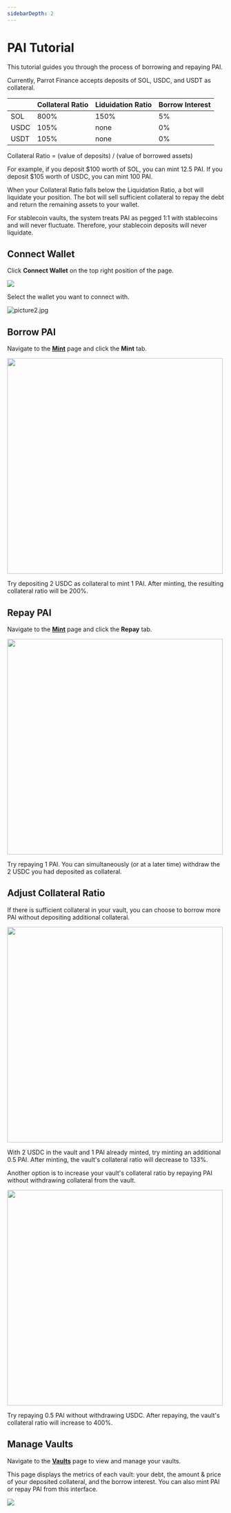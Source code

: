 ```yaml
---
sidebarDepth: 2
---
```


# PAI Tutorial

This tutorial guides you through the process of borrowing and repaying PAI.

Currently, Parrot Finance accepts deposits of SOL, USDC, and USDT as collateral.

|              | Collateral Ratio | Liduidation Ratio | Borrow Interest |
| ------------- | ------------- |--------------|--------------|
| SOL  | 800%  | 150%  | 5%  |
| USDC  | 105%  | none | 0%  |
| USDT  | 105%  | none | 0%  |

Collateral Ratio = (value of deposits) / (value of borrowed assets)

For example, if you deposit $100 worth of SOL, you can mint 12.5 PAI. If you deposit $105 worth of USDC, you can mint 100 PAI.

When your Collateral Ratio falls below the Liquidation Ratio, a bot will liquidate your position. The bot will sell sufficient collateral to repay the debt and return the remaining assets to your wallet.

For stablecoin vaults, the system treats PAI as pegged 1:1 with stablecoins and will never fluctuate. Therefore, your stablecoin deposits will never liquidate.

## Connect Wallet

Click **Connect Wallet** on the top right position of the page.

![](./tutorial/connect-navbar.png)

Select the wallet you want to connect with.

![picture2.jpg](./tutorial/wallet-select-list.jpg)

## Borrow PAI

Navigate to the **[Mint](https://partyparrot.finance/mint)** page and click the **Mint** tab.

<img src="./tutorial/mint-pai.png" width="500">

Try depositing 2 USDC as collateral to mint 1 PAI. After minting, the resulting collateral ratio will be 200%.

## Repay PAI

Navigate to the **[Mint](https://partyparrot.finance/mint)** page and click the **Repay** tab.

<img src="./tutorial/repay-pai.png" width="500">

Try repaying 1 PAI. You can simultaneously (or at a later time) withdraw the 2 USDC you had deposited as collateral.

## Adjust Collateral Ratio

If there is sufficient collateral in your vault, you can choose to borrow more PAI without depositing additional collateral.

<img src="./tutorial/mint-no-stake.png" width="500">

With 2 USDC in the vault and 1 PAI already minted, try minting an additional 0.5 PAI. After minting, the vault's collateral ratio will decrease to 133%.

Another option is to increase your vault's collateral ratio by repaying PAI without withdrawing collateral from the vault.

<img src="./tutorial/repay-no-withdraw.png" width="500">

Try repaying 0.5 PAI without withdrawing USDC. After repaying, the vault's collateral ratio will increase to 400%.

## Manage Vaults

Navigate to the **[Vaults](https://partyparrot.finance/vaults)** page to view and manage your vaults.

This page displays the metrics of each vault: your debt, the amount & price of your deposited collateral, and the borrow interest. You can also mint PAI or repay PAI from this interface.

![](./tutorial/list-vaults.png)
